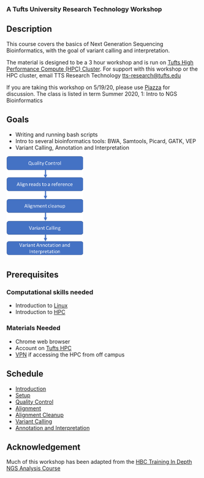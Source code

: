 ### A Tufts University Research Technology Workshop

## Description
This course covers the basics of Next Generation Sequencing Bioinformatics, with the goal of 
variant calling and interpretation.

The material is designed to be a 3 hour workshop and is run on [Tufts High Performance Compute (HPC) Cluster](https://access.tufts.edu/research-cluster-account).
For support with this workshop or the HPC cluster, email TTS Research Technology [tts-research@tufts.edu](mailto:ltts-research@tufts.edu)

If you are taking this workshop on 5/19/20, please use [Piazza](https://piazza.com/tufts) for discussion.
The class is listed in term Summer 2020, 1: Intro to NGS Bioinformatics


## Goals
- Writing and running bash scripts
- Intro to several bioinformatics tools: BWA, Samtools, Picard, GATK, VEP
- Variant Calling, Annotation and Interpretation

<img src="img/workflow.png" width="200">

## Prerequisites

### Computational skills needed
- Introduction to [Linux](https://tufts.box.com/s/x9aflewr2qw59pcbgcghbo9muykbi4ju)
- Introduction to [HPC](https://tufts.box.com/s/yubnzxnpih14hd80mbfxqrkdri8s2nws)

### Materials Needed
- Chrome web browser
- Account on [Tufts HPC](https://access.tufts.edu/research-cluster-account)
- [VPN](https://access.tufts.edu/vpn) if accessing the HPC from off campus

## Schedule
- [Introduction](slides/intro_to_ngs_bioinformatics_into_18May20.pdf)
- [Setup](lessons/01_Setup.md)
- [Quality Control](lessons/02_Quality_Control.md)
- [Alignment](lessons/03_Alignment.md)
- [Alignment Cleanup](lessons/04_Alignment_Cleanup.md)
- [Variant Calling](lessons/05_Variant_Calling.md)
- [Annotation and Interpretation](lessons/06_Variant_Annotation.md)


## Acknowledgement
Much of this workshop has been adapted from the [HBC Training In Depth NGS Analysis Course](https://github.com/hbctraining/In-depth-NGS-Data-Analysis-Course)

